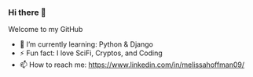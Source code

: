 ### Hi there 👋
 Welcome to my GitHub
 - 🌱 I’m currently learning: Python & Django
 - ⚡ Fun fact: I love SciFi, Cryptos, and Coding 
 - 📫 How to reach me: https://www.linkedin.com/in/melissahoffman09/
<!--
**MelissaHoffman09/MelissaHoffman09** is a ✨ _special_ ✨ repository because its `README.md` (this file) appears on your GitHub profile.

Here are some ideas to get you started:

- 🔭 I’m currently working on ...
- 🌱 I’m currently learning ...
- 👯 I’m looking to collaborate on ...
- 🤔 I’m looking for help with ...
- 💬 Ask me about ...
- 📫 How to reach me: https://www.linkedin.com/in/melissahoffman09/
- 😄 Pronouns: ...
- ⚡ Fun fact: ...
-->
